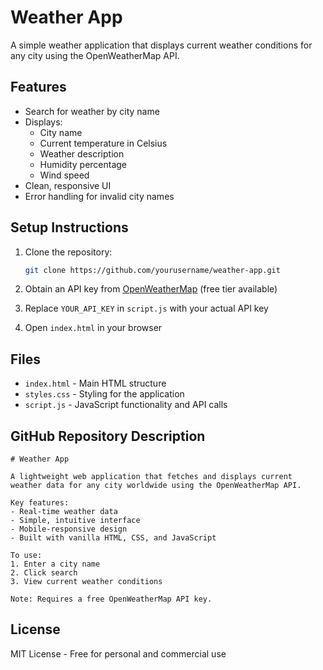 # Weather App

A simple weather application that displays current weather conditions for any city using the OpenWeatherMap API.

## Features

- Search for weather by city name
- Displays:
  - City name
  - Current temperature in Celsius
  - Weather description
  - Humidity percentage
  - Wind speed
- Clean, responsive UI
- Error handling for invalid city names

## Setup Instructions

1. Clone the repository:
   ```bash
   git clone https://github.com/yourusername/weather-app.git
   ```

2. Obtain an API key from [OpenWeatherMap](https://openweathermap.org/) (free tier available)

3. Replace `YOUR_API_KEY` in `script.js` with your actual API key

4. Open `index.html` in your browser

## Files

- `index.html` - Main HTML structure
- `styles.css` - Styling for the application
- `script.js` - JavaScript functionality and API calls

## GitHub Repository Description

```
# Weather App

A lightweight web application that fetches and displays current weather data for any city worldwide using the OpenWeatherMap API.

Key features:
- Real-time weather data
- Simple, intuitive interface
- Mobile-responsive design
- Built with vanilla HTML, CSS, and JavaScript

To use:
1. Enter a city name
2. Click search
3. View current weather conditions

Note: Requires a free OpenWeatherMap API key.
```

## License

MIT License - Free for personal and commercial use
